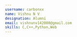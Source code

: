 ```yaml
---
username: carbonxx
name: Vishnu N V
designation: Alumni
email: vishnunv142000@gmail.com
skills: C,C++,Python,Web
---
```

